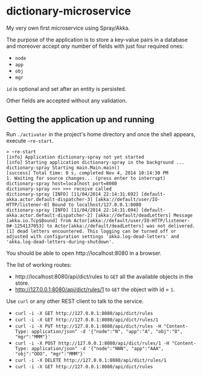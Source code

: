 dictionary-microservice
=======================

My very own first microservice using Spray/Akka.

The purpose of the application is to store a key-value pairs in a database and moreover accept *any* number of fields with just four required ones:

* `node`
* `app`
* `obj`
* `mgr`

`id` is optional and set after an entity is persisted.

Other fields are accepted without any validation.

## Getting the application up and running

Run `./activator` in the project's home directory and once the shell appears, execute `~re-start`.

    > ~re-start
    [info] Application dictionary-spray not yet started
    [info] Starting application dictionary-spray in the background ...
    dictionary-spray Starting main.Main.main()
    [success] Total time: 0 s, completed Nov 4, 2014 10:14:30 PM
    1. Waiting for source changes... (press enter to interrupt)
    dictionary-spray host=localhost port=8080
    dictionary-spray >>> >>> receive called
    dictionary-spray [INFO] [11/04/2014 22:14:31.692] [default-akka.actor.default-dispatcher-3] [akka://default/user/IO-HTTP/listener-0] Bound to localhost/127.0.0.1:8080
    dictionary-spray [INFO] [11/04/2014 22:14:31.694] [default-akka.actor.default-dispatcher-2] [akka://default/deadLetters] Message [akka.io.Tcp$Bound] from Actor[akka://default/user/IO-HTTP/listener-0#-1254137053] to Actor[akka://default/deadLetters] was not delivered. [1] dead letters encountered. This logging can be turned off or adjusted with configuration settings 'akka.log-dead-letters' and 'akka.log-dead-letters-during-shutdown'.

You should be able to open http://localhost:8080 in a browser.

The list of working routes:

* http://localhost:8080/api/dict/rules to `GET` all the available objects in the store.
* http://127.0.0.1:8080/api/dict/rules/1 to `GET` the object with id = `1`.

Use `curl` or any other REST client to talk to the service.

* `curl -i -X GET http://127.0.0.1:8080/api/dict/rules`
* `curl -i -X GET http://127.0.0.1:8080/api/dict/rules/1`
* `curl -i -X PUT http://127.0.0.1:8080/api/dict/rules -H "Content-Type: application/json" -d '{"node":"N", "app":"A", "obj":"O", "mgr":"MMM"}'`
* `curl -i -X POST http://127.0.0.1:8080/api/dict/rules/1 -H "Content-Type: application/json" -d '{"node":"NNN", "app":"AAA", "obj":"OOO", "mgr":"MMM"}'`
* `curl -i -X DELETE http://127.0.0.1:8080/api/dict/rules/1`
* `curl -i -X GET http://127.0.0.1:8080/api/dict/rules`